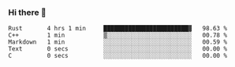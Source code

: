 ### Hi there 👋

<!--
**berkus/berkus** is a ✨ _special_ ✨ repository because its `README.md` (this file) appears on your GitHub profile.

Here are some ideas to get you started:

- 🔭 I’m currently working on ...
- 🌱 I’m currently learning ...
- 👯 I’m looking to collaborate on ...
- 🤔 I’m looking for help with ...
- 💬 Ask me about ...
- 📫 How to reach me: ...
- 😄 Pronouns: ...
- ⚡ Fun fact: ...
-->

<!--START_SECTION:waka-->

```text
Rust       4 hrs 1 min     ████████████████████████▓   98.63 %
C++        1 min           ▒░░░░░░░░░░░░░░░░░░░░░░░░   00.78 %
Markdown   1 min           ░░░░░░░░░░░░░░░░░░░░░░░░░   00.59 %
Text       0 secs          ░░░░░░░░░░░░░░░░░░░░░░░░░   00.00 %
C          0 secs          ░░░░░░░░░░░░░░░░░░░░░░░░░   00.00 %
```

<!--END_SECTION:waka-->
